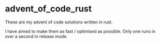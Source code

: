 # advent_of_code_rust

These are my advent of code solutions written in rust.

I have aimed to make them as fast / optimised as possible.
Only one runs in over a second in release mode.
